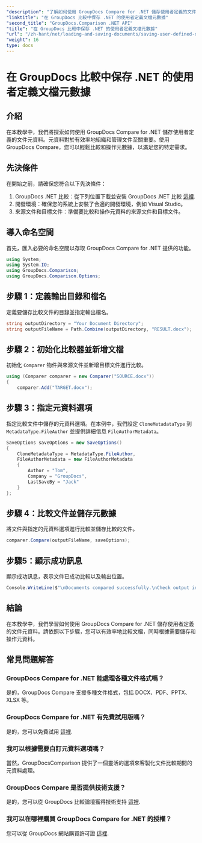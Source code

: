 ```yaml
---
"description": "了解如何使用 GroupDocs Compare for .NET 儲存使用者定義的文件元資料。透過逐步說明輕鬆比較和操作元資料。"
"linktitle": "在 GroupDocs 比較中保存 .NET 的使用者定義文檔元數據"
"second_title": "GroupDocs.Comparison .NET API"
"title": "在 GroupDocs 比較中保存 .NET 的使用者定義文檔元數據"
"url": "/zh-hant/net/loading-and-saving-documents/saving-user-defined-document-metadata/"
"weight": 16
type: docs
---
```

# 在 GroupDocs 比較中保存 .NET 的使用者定義文檔元數據

## 介紹
在本教學中，我們將探索如何使用 GroupDocs Compare for .NET 儲存使用者定義的文件元資料。元資料對於有效率地組織和管理文件至關重要。使用 GroupDocs Compare，您可以輕鬆比較和操作元數據，以滿足您的特定需求。
## 先決條件
在開始之前，請確保您符合以下先決條件：
1. GroupDocs .NET 比較：從下列位置下載並安裝 GroupDocs .NET 比較 [這裡](https://releases。groupdocs.com/comparison/net/).
2. 開發環境：確保您的系統上安裝了合適的開發環境，例如 Visual Studio。
3. 來源文件和目標文件：準備要比較和操作元資料的來源文件和目標文件。

## 導入命名空間
首先，匯入必要的命名空間以存取 GroupDocs Compare for .NET 提供的功能。
```csharp
using System;
using System.IO;
using GroupDocs.Comparison;
using GroupDocs.Comparison.Options;
```
## 步驟 1：定義輸出目錄和檔名
定義要儲存比較文件的目錄並指定輸出檔名。
```csharp
string outputDirectory = "Your Document Directory";
string outputFileName = Path.Combine(outputDirectory, "RESULT.docx");
```
## 步驟 2：初始化比較器並新增文檔
初始化 `Comparer` 物件與來源文件並新增目標文件進行比較。
```csharp
using (Comparer comparer = new Comparer("SOURCE.docx"))
{
    comparer.Add("TARGET.docx");
```
## 步驟 3：指定元資料選項
指定比較文件中儲存的元資料選項。在本例中，我們設定 `CloneMetadataType` 到 `MetadataType.FileAuthor` 並提供詳細信息 `FileAuthorMetadata`。
```csharp
SaveOptions saveOptions = new SaveOptions()
{
    CloneMetadataType = MetadataType.FileAuthor,
    FileAuthorMetadata = new FileAuthorMetadata
    {
        Author = "Tom",
        Company = "GroupDocs",
        LastSaveBy = "Jack"
    }
};
```
## 步驟 4：比較文件並儲存元數據
將文件與指定的元資料選項進行比較並儲存比較的文件。
```csharp
comparer.Compare(outputFileName, saveOptions);
```
## 步驟5：顯示成功訊息
顯示成功訊息，表示文件已成功比較以及輸出位置。
```csharp
Console.WriteLine($"\nDocuments compared successfully.\nCheck output in {outputDirectory}.");
```

## 結論
在本教學中，我們學習如何使用 GroupDocs Compare for .NET 儲存使用者定義的文件元資料。請依照以下步驟，您可以有效率地比較文檔，同時根據需要儲存和操作元資料。
## 常見問題解答
### GroupDocs Compare for .NET 能處理各種文件格式嗎？
是的，GroupDocs Compare 支援多種文件格式，包括 DOCX、PDF、PPTX、XLSX 等。
### GroupDocs Compare for .NET 有免費試用版嗎？
是的，您可以免費試用 [這裡](https://releases。groupdocs.com/).
### 我可以根據需要自訂元資料選項嗎？
當然，GroupDocsComparison 提供了一個靈活的選項來客製化文件比較期間的元資料處理。
### GroupDocs Compare 是否提供技術支援？
是的，您可以從 GroupDocs 比較論壇獲得技術支持 [這裡](https://forum。groupdocs.com/c/comparison/12).
### 我可以在哪裡購買 GroupDocs Compare for .NET 的授權？
您可以從 GroupDocs 網站購買許可證 [這裡](https://purchase。groupdocs.com/buy).